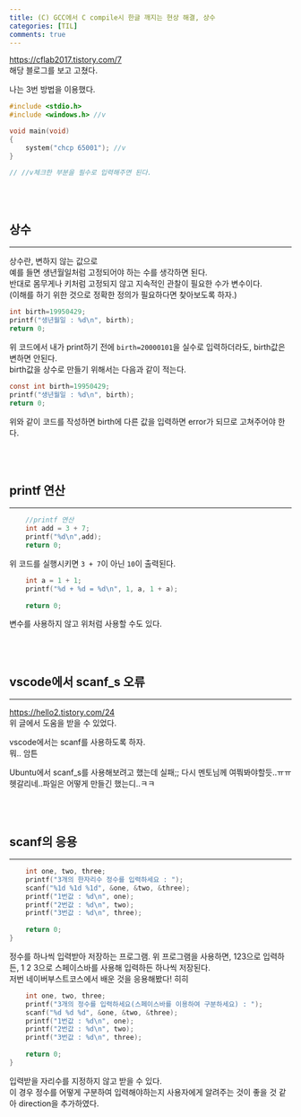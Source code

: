 ```yaml
---
title: (C) GCC에서 C compile시 한글 깨지는 현상 해결, 상수
categories: [TIL]
comments: true
--- 
```


https://cflab2017.tistory.com/7  
해당 블로그를 보고 고쳤다.  

나는 3번 방법을 이용했다.

```c
#include <stdio.h>
#include <windows.h> //v

void main(void) 
{
    system("chcp 65001"); //v
}

// //v체크한 부분을 필수로 입력해주면 된다.
```


<br>
<br>

## 상수
---
상수란, 변하지 않는 값으로  
예를 들면 생년월일처럼 고정되어야 하는 수를 생각하면 된다.  
반대로 몸무게나 키처럼 고정되지 않고 지속적인 관찰이 필요한 수가 변수이다.  
(이해를 하기 위한 것으로 정확한 정의가 필요하다면 찾아보도록 하자.) 

```c
int birth=19950429;
printf("생년월일 : %d\n", birth);
return 0;
```

위 코드에서 내가 print하기 전에 `birth=20000101`을 실수로 입력하더라도, birth값은 변하면 안된다.  
birth값을 상수로 만들기 위해서는 다음과 같이 적는다.

```c
const int birth=19950429;
printf("생년월일 : %d\n", birth);
return 0;
```
위와 같이 코드를 작성하면 birth에 다른 값을 입력하면 error가 되므로 고쳐주어야 한다.


<br>
<br>

## printf 연산
---
```c
    //printf 연산
    int add = 3 + 7;
    printf("%d\n",add);
    return 0;
 ```
위 코드를 실행시키면 `3 + 7`이 아닌 `10`이 출력된다.

```c
    int a = 1 + 1;
    printf("%d + %d = %d\n", 1, a, 1 + a);
    
    return 0;
```
변수를 사용하지 않고 위처럼 사용할 수도 있다.

<br>
<br>

## vscode에서 scanf_s 오류
---
https://hello2.tistory.com/24  
위 글에서 도움을 받을 수 있었다.

vscode에서는 scanf를 사용하도록 하자.  
뭐..
암튼
  
  Ubuntu에서 scanf_s를 사용해보려고 했는데 실패;; 다시 멘토님께 여쭤봐야할듯..ㅠㅠ  
헷갈리네..파일은 어떻게 만들긴 했는디..ㅋㅋ



<br>
<br>

## scanf의 응용
---
```c
    int one, two, three;
    printf("3개의 한자리수 정수를 입력하세요 : ");
    scanf("%1d %1d %1d", &one, &two, &three);
    printf("1번값 : %d\n", one);
    printf("2번값 : %d\n", two);
    printf("3번값 : %d\n", three);
    
    return 0;
}
```
정수를 하나씩 입력받아 저장하는 프로그램.
위 프로그램을 사용하면, 123으로 입력하든, 1 2 3으로 스페이스바를 사용해 입력하든 하나씩 저장된다.  
저번 네이버부스트코스에서 배운 것을 응용해봤다! 히히  

```c
    int one, two, three;
    printf("3개의 정수를 입력하세요(스페이스바를 이용하여 구분하세요) : ");
    scanf("%d %d %d", &one, &two, &three);
    printf("1번값 : %d\n", one);
    printf("2번값 : %d\n", two);
    printf("3번값 : %d\n", three);
    
    return 0;
}
```
입력받을 자리수를 지정하지 않고 받을 수 있다.  
이 경우 정수를 어떻게 구분하여 입력해야하는지 사용자에게 알려주는 것이 좋을 것 같아 direction을 추가하였다.